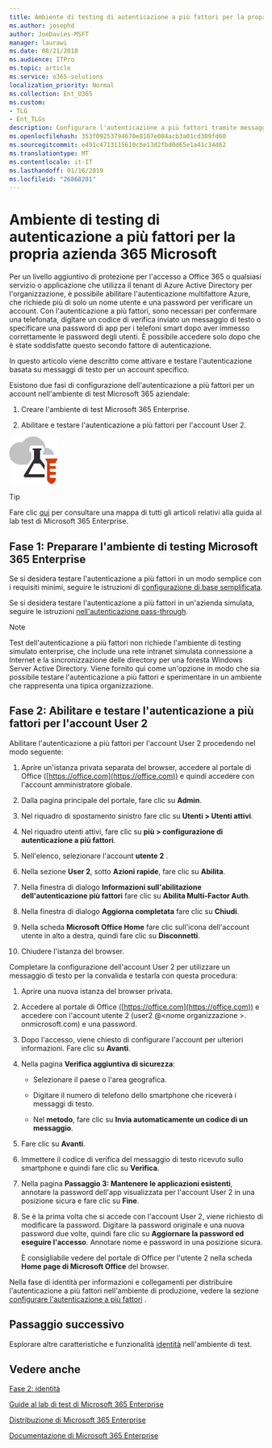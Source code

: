 ```yaml
---
title: Ambiente di testing di autenticazione a più fattori per la propria azienda 365 Microsoft
ms.author: josephd
author: JoeDavies-MSFT
manager: laurawi
ms.date: 08/21/2018
ms.audience: ITPro
ms.topic: article
ms.service: o365-solutions
localization_priority: Normal
ms.collection: Ent_O365
ms.custom:
- TLG
- Ent_TLGs
description: Configurare l'autenticazione a più fattori tramite messaggi di testo inviati a Smartphone nell'ambiente di test Microsoft 365 aziendale.
ms.openlocfilehash: 353f09253794670e8107e084acb3a01cd309fd60
ms.sourcegitcommit: e491c4713115610cbe13d2fbd0d65e1a41c34d62
ms.translationtype: MT
ms.contentlocale: it-IT
ms.lasthandoff: 01/16/2019
ms.locfileid: "26868281"
---
```

# <a name="multi-factor-authentication-for-your-microsoft-365-enterprise-test-environment"></a>Ambiente di testing di autenticazione a più fattori per la propria azienda 365 Microsoft

Per un livello aggiuntivo di protezione per l'accesso a Office 365 o qualsiasi servizio o applicazione che utilizza il tenant di Azure Active Directory per l'organizzazione, è possibile abilitare l'autenticazione multifattore Azure, che richiede più di solo un nome utente e una password per verificare un account. Con l'autenticazione a più fattori, sono necessari per confermare una telefonata, digitare un codice di verifica inviato un messaggio di testo o specificare una password di app per i telefoni smart dopo aver immesso correttamente le password degli utenti. È possibile accedere solo dopo che è state soddisfatte questo secondo fattore di autenticazione. 
  
In questo articolo viene descritto come attivare e testare l'autenticazione basata su messaggi di testo per un account specifico.
  
Esistono due fasi di configurazione dell'autenticazione a più fattori per un account nell'ambiente di test Microsoft 365 aziendale:
  
1. Creare l'ambiente di test Microsoft 365 Enterprise.
    
2. Abilitare e testare l'autenticazione a più fattori per l'account User 2.

![Guide al lab di test per il cloud Microsoft](media/m365-enterprise-test-lab-guides/cloud-tlg-icon.png) 
    
> [!TIP]
> Fare clic [qui](https://aka.ms/m365etlgstack) per consultare una mappa di tutti gli articoli relativi alla guida al lab test di Microsoft 365 Enterprise.
  
## <a name="phase-1-build-out-your-microsoft-365-enterprise-test-environment"></a>Fase 1: Preparare l'ambiente di testing Microsoft 365 Enterprise

Se si desidera testare l'autenticazione a più fattori in un modo semplice con i requisiti minimi, seguire le istruzioni di [configurazione di base semplificata](lightweight-base-configuration-microsoft-365-enterprise.md).
  
Se si desidera testare l'autenticazione a più fattori in un'azienda simulata, seguire le istruzioni [nell'autenticazione pass-through](pass-through-auth-m365-ent-test-environment.md).
  
> [!NOTE]
> Test dell'autenticazione a più fattori non richiede l'ambiente di testing simulato enterprise, che include una rete intranet simulata connessione a Internet e la sincronizzazione delle directory per una foresta Windows Server Active Directory. Viene fornito qui come un'opzione in modo che sia possibile testare l'autenticazione a più fattori e sperimentare in un ambiente che rappresenta una tipica organizzazione. 
  
## <a name="phase-2-enable-and-test-multi-factor-authentication-for-the-user-2-account"></a>Fase 2: Abilitare e testare l'autenticazione a più fattori per l'account User 2

Abilitare l'autenticazione a più fattori per l'account User 2 procedendo nel modo seguente:
  
1. Aprire un'istanza privata separata del browser, accedere al portale di Office ([https://office.com](https://office.com)) e quindi accedere con l'account amministratore globale.
    
2. Dalla pagina principale del portale, fare clic su **Admin**.
    
3. Nel riquadro di spostamento sinistro fare clic su **Utenti > Utenti attivi**.
    
4. Nel riquadro utenti attivi, fare clic su **più > configurazione di autenticazione a più fattori**.
    
5. Nell'elenco, selezionare l'account **utente 2** .
    
6. Nella sezione **User 2**, sotto **Azioni rapide**, fare clic su **Abilita**.
    
7. Nella finestra di dialogo **Informazioni sull'abilitazione dell'autenticazione più fattori** fare clic su **Abilita Multi-Factor Auth**.
    
8. Nella finestra di dialogo **Aggiorna completata** fare clic su **Chiudi**.
    
9. Nella scheda **Microsoft Office Home** fare clic sull'icona dell'account utente in alto a destra, quindi fare clic su **Disconnetti**.
    
10. Chiudere l'istanza del browser.
   
Completare la configurazione dell'account User 2 per utilizzare un messaggio di testo per la convalida e testarla con questa procedura:
  
1. Aprire una nuova istanza del browser privata.
    
2. Accedere al portale di Office ([https://office.com](https://office.com)) e accedere con l'account utente 2 (user2 @\<nome organizzazione >. onmicrosoft.com) e una password.
    
3. Dopo l'accesso, viene chiesto di configurare l'account per ulteriori informazioni. Fare clic su **Avanti**.
    
4. Nella pagina **Verifica aggiuntiva di sicurezza**:
    
   - Selezionare il paese o l'area geografica.
    
   - Digitare il numero di telefono dello smartphone che riceverà i messaggi di testo.
    
   - Nel **metodo**, fare clic su **Invia automaticamente un codice di un messaggio**.
    
5. Fare clic su **Avanti**.
    
6. Immettere il codice di verifica del messaggio di testo ricevuto sullo smartphone e quindi fare clic su **Verifica**.
    
7. Nella pagina **Passaggio 3: Mantenere le applicazioni esistenti**, annotare la password dell'app visualizzata per l'account User 2 in una posizione sicura e fare clic su **Fine**.
    
8. Se è la prima volta che si accede con l'account User 2, viene richiesto di modificare la password. Digitare la password originale e una nuova password due volte, quindi fare clic su **Aggiornare la password ed eseguire l'accesso**. Annotare nome e password in una posizione sicura.
    
    È consigliabile vedere del portale di Office per l'utente 2 nella scheda **Home page di Microsoft Office** del browser.


Nella fase di identità per informazioni e collegamenti per distribuire l'autenticazione a più fattori nell'ambiente di produzione, vedere la sezione [configurare l'autenticazione a più fattori](identity-multi-factor-authentication.md) .
    
## <a name="next-step"></a>Passaggio successivo

Esplorare altre caratteristiche e funzionalità [identità](m365-enterprise-test-lab-guides.md#identity) nell'ambiente di test.

## <a name="see-also"></a>Vedere anche

[Fase 2: identità](identity-infrastructure.md)

[Guide al lab di test di Microsoft 365 Enterprise](m365-enterprise-test-lab-guides.md)

[Distribuzione di Microsoft 365 Enterprise](deploy-microsoft-365-enterprise.md)

[Documentazione di Microsoft 365 Enterprise](https://docs.microsoft.com/microsoft-365-enterprise/)
